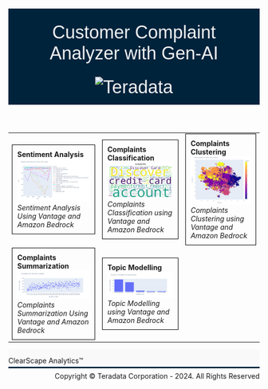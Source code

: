 <header>
   <p  style='font-size:36px;font-family:Arial; color:#F0F0F0; background-color: #00233c; padding-left: 20pt; padding-top: 20pt;padding-bottom: 10pt; padding-right: 20pt;'>
       Customer Complaint Analyzer with Gen-AI
  <br>
       <img id="teradata-logo" src="https://storage.googleapis.com/clearscape_analytics_demo_data/DEMO_Logo/teradata.svg" alt="Teradata" style="width: 125px; height: auto; margin-top: 20pt;">
    </p>
</header>

| | | |
|---|---|---|
| <div style="border: 1px solid black; padding: 10px;"><strong>Sentiment Analysis</strong><br>[![Sentiment Analysis Bedrock](./images/sentiment.png)](https://nbviewer.org/github/Teradata/jupyter-demos/blob/0780f4aae5fd869d8c19c2668b1275282894b3b1/UseCases/Complaints_Analysis_GenAI/Sentiment_Analysis_Bedrock.ipynb)<br><em>Sentiment Analysis Using Vantage and Amazon Bedrock</em></div> | <div style="border: 1px solid black; padding: 10px;"><strong>Complaints Classification</strong><br>[![Complaints Classification](./images/classification.png)](https://nbviewer.org/github/Teradata/jupyter-demos/blob/d80eef7d13cee49f12184642526a97e72aa2eb6c/UseCases/Complaints_Analysis_GenAI/Complaints_Classification.ipynb)<br><em>Complaints Classification using Vantage and Amazon Bedrock</em></div> | <div style="border: 1px solid black; padding: 10px;"><strong>Complaints Clustering</strong><br>[![Complaints Clustering](./images/clustering.png)](https://nbviewer.org/github/Teradata/jupyter-demos/blob/f16f693d3f04d83367c9506a29323443dc32d5d0/UseCases/Complaints_Analysis_GenAI/Complaints_Clustering.ipynb)<br><em>Complaints Clustering using Vantage and Amazon Bedrock</em></div> |
| <div style="border: 1px solid black; padding: 10px;"><strong>Complaints Summarization</strong><br>[![Complaints Summarization](./images/summarization.png)](https://nbviewer.org/github/Teradata/jupyter-demos/blob/9f10531f9d6d4707ffab71b6462f7cf26637ec1e/UseCases/Complaints_Analysis_GenAI/Complaint_Summarization.ipynb)<br><em>Complaints Summarization Using Vantage and Amazon Bedrock</em></div> | <div style="border: 1px solid black; padding: 10px;"><strong>Topic Modelling</strong><br>[![Topic Modelling](./images/topics.png)](https://nbviewer.org/github/Teradata/jupyter-demos/blob/00129b61e63ee9a4b4f9203e04e22fa3a04727bb/UseCases/Complaints_Analysis_GenAI/Topic_Modelling.ipynb)<br><em>Topic Modelling using Vantage and Amazon Bedrock</em></div> | |

<footer style="padding-bottom:35px; background:#f9f9f9; border-bottom:3px solid #00233C">
    <div style="float:left;margin-top:14px">ClearScape Analytics™</div>
    <div style="float:right;">
        <div style="float:left; margin-top:14px">
            Copyright © Teradata Corporation - 2024. All Rights Reserved
        </div>
    </div>
</footer>